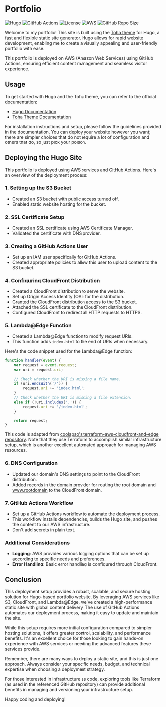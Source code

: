 # Portfolio

![Hugo](https://img.shields.io/badge/Hugo-0.88.1-blue.svg) 
![GitHub Actions](https://img.shields.io/badge/Build%20Status-Passing-brightgreen.svg)
![License](https://img.shields.io/badge/License-MIT-yellow.svg)
![AWS](https://img.shields.io/badge/AWS-Active-orange.svg)
![GitHub Repo Size](https://img.shields.io/github/repo-size/<username>/<repository>.svg)


Welcome to my portfolio! This site is built using the [Toha theme](https://github.com/hugo-toha/toha) for Hugo, a fast and flexible static site generator. Hugo allows for rapid website development, enabling me to create a visually appealing and user-friendly portfolio with ease.

This portfolio is deployed on AWS (Amazon Web Services) using GitHub Actions, ensuring efficient content management and seamless visitor experience.

## Usage

To get started with Hugo and the Toha theme, you can refer to the official documentation:

- [Hugo Documentation](https://gohugo.io/documentation/)
- [Toha Theme Documentation](https://github.com/hugo-toha/toha)

For installation instructions and setup, please follow the guidelines provided in the documentation.
You can deploy your website however you want; there are simpler choices that do not require a lot of configuration and others that do, so just pick your poison.

## Deploying the Hugo Site

This portfolio is deployed using AWS services and GitHub Actions. Here's an overview of the deployment process:

### 1. Setting up the S3 Bucket

- Created an S3 bucket with public access turned off.
- Enabled static website hosting for the bucket.

### 2. SSL Certificate Setup

- Created an SSL certificate using AWS Certificate Manager.
- Validated the certificate with DNS provider.

### 3. Creating a GitHub Actions User

- Set up an IAM user specifically for GitHub Actions.
- Created appropriate policies to allow this user to upload content to the S3 bucket.

### 4. Configuring CloudFront Distribution

- Created a CloudFront distribution to serve the website.
- Set up Origin Access Identity (OAI) for the distribution.
- Granted the CloudFront distribution access to the S3 bucket.
- Attached the SSL certificate to the CloudFront distribution.
- Configured CloudFront to redirect all HTTP requests to HTTPS.

### 5. Lambda@Edge Function

- Created a Lambda@Edge function to modify request URIs.
- This function adds `index.html` to the end of URIs when necessary.

Here's the code snippet used for the Lambda@Edge function:

```javascript
function handler(event) {
    var request = event.request;
    var uri = request.uri;
    
    // Check whether the URI is missing a file name.
    if (uri.endsWith('/')) {
        request.uri += 'index.html';
    } 
    // Check whether the URI is missing a file extension.
    else if (!uri.includes('.')) {
        request.uri += '/index.html';
    }

    return request;
}
```
This code is adapted from [coolapso's terraform-aws-cloudfront-and-edge repository](https://github.com/coolapso/terraform-aws-cloudfront-and-edge/blob/main/lambda/noindex.js). Note that they use Terraform to accomplish similar infrastructure setup, which is another excellent automated approach for managing AWS resources.

### 6. DNS Configuration

- Updated our domain's DNS settings to point to the CloudFront distribution.
- Added records in the domain provider for routing the root domain and www.rootdomain to the CloudFront domain.

### 7. GitHub Actions Workflow

- Set up a GitHub Actions workflow to automate the deployment process.
- This workflow installs dependencies, builds the Hugo site, and pushes the content to our AWS infrastructure.
- Don't add secrets in plain text.

### Additional Considerations

- **Logging**: AWS provides various logging options that can be set up according to specific needs and preferences.
- **Error Handling**: Basic error handling is configured through CloudFront.

## Conclusion

This deployment setup provides a robust, scalable, and secure hosting solution for Hugo-based portfolio website. By leveraging AWS services like S3, CloudFront, and Lambda@Edge, we've created a high-performance static site with global content delivery. The use of GitHub Actions automates our deployment process, making it easy to update and maintain the site.

While this setup requires more initial configuration compared to simpler hosting solutions, it offers greater control, scalability, and performance benefits. It's an excellent choice for those looking to gain hands-on experience with AWS services or needing the advanced features these services provide.

Remember, there are many ways to deploy a static site, and this is just one approach. Always consider your specific needs, budget, and technical expertise when choosing a deployment strategy.

For those interested in infrastructure as code, exploring tools like Terraform (as used in the referenced GitHub repository) can provide additional benefits in managing and versioning your infrastructure setup.

Happy coding and deploying!



